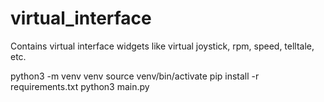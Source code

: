# virtual_interface
Contains virtual interface widgets like virtual joystick, rpm, speed, telltale, etc.

python3 -m venv venv
source venv/bin/activate
pip install -r requirements.txt
python3 main.py